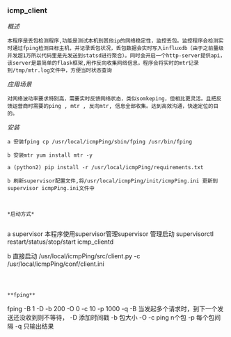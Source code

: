### icmp_client

*概述*

```
本程序是丢包检测程序,功能是测试本机到其他ip的网络稳定性，监控丢包。监控程序会检测实时通过fping检测目标主机，并记录丢包状况，丢包数据会实时写入influxdb（由于之前量级并发超1万所以代码里是先发送到statsd进行聚合）。同时会开启一个http-server提供api，该server是最简单的flask框架,用作反向收集网络信息，程序会将实时的mtr记录到/tmp/mtr.log文件中，方便当时状态查询
```

*应用场景*
```
对网络波动率要求特别高，需要实时反馈网络状态，类似somkeping，但相比更灵活。且把反馈运营商时需要的ping , mtr , 反向mtr, 信息全部收集。达到高效沟通，快速定位的目的。
```

*安装*

```
a 安装fping cp /usr/local/icmpPing/sbin/fping /usr/bin/fping 

b 安装mtr yum install mtr -y

a (python2) pip install -r /usr/local/icmpPing/requirements.txt

b 刷新supervisor配置文件,将/usr/local/icmpPing/init/icmpPing.ini 更新到supervisor icmpPing.ini文件中 
```


```


*启动方式*


```
a supervisor 
本程序使用supervisor管理supervisor 管理启动 supervisorctl restart/status/stop/start icmp_clientd

b 直接启动
/usr/local/icmpPing/src/client.py -c /usr/local/icmpPing/conf/client.ini
```



**fping**
```
fping -B 1 -D -b 200 -O 0 -c 10 -p 1000 -q
-B 当发起多个请求时，到下一个发送还没收到则不等待，
-D 添加时间戳
-b 包大小
-O
-c ping n个包
-p 每个包间隔
-q 只输出结果
```
